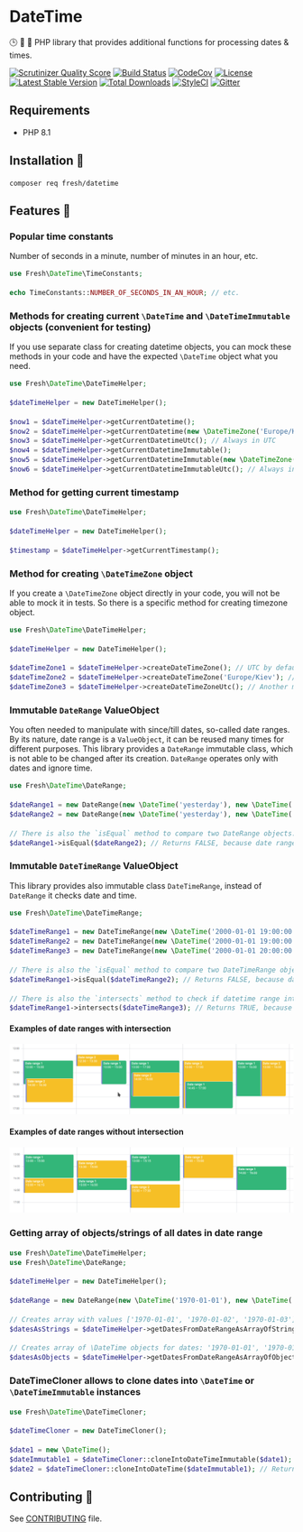 # DateTime

🕒 📅 🐘 PHP library that provides additional functions for processing dates & times.

[![Scrutinizer Quality Score](https://img.shields.io/scrutinizer/g/fre5h/datetime-php.svg?style=flat-square)](https://scrutinizer-ci.com/g/fre5h/datetime-php/)
[![Build Status](https://img.shields.io/github/workflow/status/fre5h/datetime-php/CI/main?style=flat-square)](https://github.com/fre5h/datetime-php/actions?query=workflow%3ACI+branch%3Amain+)
[![CodeCov](https://img.shields.io/codecov/c/github/fre5h/datetime-php.svg?style=flat-square)](https://codecov.io/github/fre5h/datetime-php)
[![License](https://img.shields.io/packagist/l/fresh/datetime.svg?style=flat-square)](https://packagist.org/packages/fresh/datetime)
[![Latest Stable Version](https://img.shields.io/packagist/v/fresh/datetime.svg?style=flat-square)](https://packagist.org/packages/fresh/datetime)
[![Total Downloads](https://img.shields.io/packagist/dt/fresh/datetime.svg?style=flat-square)](https://packagist.org/packages/fresh/datetime)
[![StyleCI](https://styleci.io/repos/190854938/shield?style=flat-square)](https://styleci.io/repos/190854938)
[![Gitter](https://img.shields.io/badge/gitter-join%20chat-brightgreen.svg?style=flat-square)](https://gitter.im/fre5h/datetime-php)

## Requirements

* PHP 8.1

## Installation 🌱

```composer req fresh/datetime```

## Features 🎁

### Popular time constants

Number of seconds in a minute, number of minutes in an hour, etc.

```php
use Fresh\DateTime\TimeConstants;

echo TimeConstants::NUMBER_OF_SECONDS_IN_AN_HOUR; // etc.
```

### Methods for creating current `\DateTime` and `\DateTimeImmutable` objects (convenient for testing)

If you use separate class for creating datetime objects, you can mock these methods in your code and have the expected `\DateTime` object what you need.

```php
use Fresh\DateTime\DateTimeHelper;

$dateTimeHelper = new DateTimeHelper();

$now1 = $dateTimeHelper->getCurrentDatetime();
$now2 = $dateTimeHelper->getCurrentDatetime(new \DateTimeZone('Europe/Kiev')); // Or with custom timezone
$now3 = $dateTimeHelper->getCurrentDatetimeUtc(); // Always in UTC
$now4 = $dateTimeHelper->getCurrentDatetimeImmutable();
$now5 = $dateTimeHelper->getCurrentDatetimeImmutable(new \DateTimeZone('Europe/Kiev')); // Or with custom timezone
$now6 = $dateTimeHelper->getCurrentDatetimeImmutableUtc(); // Always in UTC
```

### Method for getting current timestamp

```php
use Fresh\DateTime\DateTimeHelper;

$dateTimeHelper = new DateTimeHelper();

$timestamp = $dateTimeHelper->getCurrentTimestamp();

```

### Method for creating `\DateTimeZone` object

If you create a `\DateTimeZone` object directly in your code, you will not be able to mock it in tests.
So there is a specific method for creating timezone object.

```php
use Fresh\DateTime\DateTimeHelper;

$dateTimeHelper = new DateTimeHelper();

$dateTimeZone1 = $dateTimeHelper->createDateTimeZone(); // UTC by default
$dateTimeZone2 = $dateTimeHelper->createDateTimeZone('Europe/Kiev'); // Or with custom timezone
$dateTimeZone3 = $dateTimeHelper->createDateTimeZoneUtc(); // Another method to get UTC timezone
```

### Immutable `DateRange` ValueObject

You often needed to manipulate with since/till dates, so-called date ranges.
By its nature, date range is a `ValueObject`, it can be reused many times for different purposes.
This library provides a `DateRange` immutable class, which is not able to be changed after its creation.
`DateRange` operates only with dates and ignore time.

```php
use Fresh\DateTime\DateRange;

$dateRange1 = new DateRange(new \DateTime('yesterday'), new \DateTime('tomorrow'));
$dateRange2 = new DateRange(new \DateTime('yesterday'), new \DateTime('tomorrow', new \DateTimeZone('Europe/Kiev')));

// There is also the `isEqual` method to compare two DateRange objects.
$dateRange1->isEqual($dateRange2); // Returns FALSE, because date ranges have different timezones
```

### Immutable `DateTimeRange` ValueObject

This library provides  also immutable class `DateTimeRange`, instead of `DateRange` it checks date and time.

```php
use Fresh\DateTime\DateTimeRange;

$dateTimeRange1 = new DateTimeRange(new \DateTime('2000-01-01 19:00:00'), new \DateTime('2000-01-01 21:00:00'));
$dateTimeRange2 = new DateTimeRange(new \DateTime('2000-01-01 19:00:00'), new \DateTime('2000-01-01 21:00:00', new \DateTimeZone('Europe/Kiev')));
$dateTimeRange3 = new DateTimeRange(new \DateTime('2000-01-01 20:00:00'), new \DateTime('2000-01-01 22:00:00'));

// There is also the `isEqual` method to compare two DateTimeRange objects.
$dateTimeRange1->isEqual($dateTimeRange2); // Returns FALSE, because datetime ranges have different timezones

// There is also the `intersects` method to check if datetime range intersected each other.
$dateTimeRange1->intersects($dateTimeRange3); // Returns TRUE, because datetime ranges are intersected
```

#### Examples of date ranges with intersection

![Example of intersection](docs/images/intersect.png "Example of intersection")

#### Examples of date ranges without intersection

![Example of no intersection](docs/images/does_not_intersect.png "Example of no intersection")

### Getting array of objects/strings of all dates in date range

```php
use Fresh\DateTime\DateTimeHelper;
use Fresh\DateTime\DateRange;

$dateTimeHelper = new DateTimeHelper();

$dateRange = new DateRange(new \DateTime('1970-01-01'), new \DateTime('1970-01-03'));

// Creates array with values ['1970-01-01', '1970-01-02', '1970-01-03']
$datesAsStrings = $dateTimeHelper->getDatesFromDateRangeAsArrayOfStrings($dateRange);

// Creates array of \DateTime objects for dates: '1970-01-01', '1970-01-02', '1970-01-03'
$datesAsObjects = $dateTimeHelper->getDatesFromDateRangeAsArrayOfObjects($dateRange);
```

### DateTimeCloner allows to clone dates into `\DateTime` or `\DateTimeImmutable` instances

```php
use Fresh\DateTime\DateTimeCloner;

$dateTimeCloner = new DateTimeCloner();

$date1 = new \DateTime();
$dateImmutable1 = $dateTimeCloner::cloneIntoDateTimeImmutable($date1); // Returns \DateTimeImmutable object
$date2 = $dateTimeCloner::cloneIntoDateTime($dateImmutable1); // Returns \DateTime object
```

## Contributing 🤝

See [CONTRIBUTING](https://github.com/fre5h/datetime-php/blob/master/.github/CONTRIBUTING.md) file.
